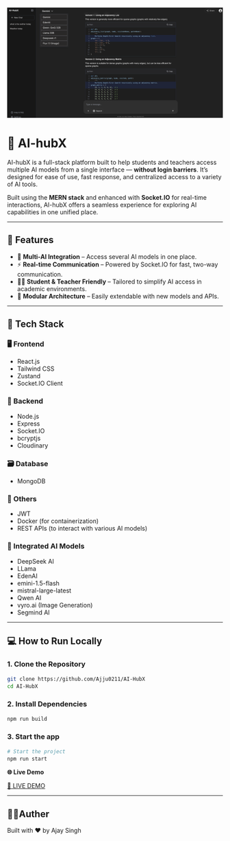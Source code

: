 ![ScreenShot](./screenshots/main.png)
# 🧠 AI-hubX

AI-hubX is a full-stack platform built to help students and teachers access multiple AI models from a single interface — **without login barriers**. It’s designed for ease of use, fast response, and centralized access to a variety of AI tools.

Built using the **MERN stack** and enhanced with **Socket.IO** for real-time interactions, AI-hubX offers a seamless experience for exploring AI capabilities in one unified place.

---

## 🚀 Features

- 🔗 **Multi-AI Integration** – Access several AI models in one place.
- ⚡ **Real-time Communication** – Powered by Socket.IO for fast, two-way communication.
- 🧑‍🏫 **Student & Teacher Friendly** – Tailored to simplify AI access in academic environments.
- 🧩 **Modular Architecture** – Easily extendable with new models and APIs.

---

## 🧰 Tech Stack

### 🖥️ Frontend
- React.js
- Tailwind CSS
- Zustand
- Socket.IO Client

### 🔧 Backend
- Node.js
- Express
- Socket.IO
- bcryptjs
- Cloudinary

### 🗃️ Database
- MongoDB

### 🧩 Others
- JWT
- Docker (for containerization)
- REST APIs (to interact with various AI models)

### 🧠 Integrated AI Models
- DeepSeek AI
- LLama
- EdenAI
- emini-1.5-flash
- mistral-large-latest
- Qwen AI
- vyro.ai (Image Generation)
- Segmind AI

---

## 💻 How to Run Locally

### 1. Clone the Repository

```bash
git clone https://github.com/Ajju0211/AI-HubX
cd AI-HubX
```
### 2. Install Dependencies
```bash
npm run build
```
### 3. Start the app
```bash
# Start the project
npm run start
```
**🌐 Live Demo**

[🔗 LIVE DEMO](https://ai-hub-h4lj6qtmj-ajju0211s-projects.vercel.app/)

---

## 👨‍🎓Auther
Built with ❤️ by Ajay Singh


